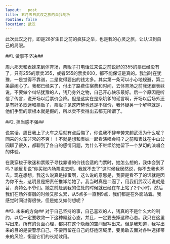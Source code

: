 ```yaml
---
layout:   post
title: 五月五日武汉之旅的自我剖析
routine: false
location: 武汉
---
```


此次武汉之行，即是28岁生日之前的疯狂之举，也是我的心灵之旅，让认识到自己的局限。

##1. 做事不坚决##

周六那天和表妹来到体育场，票贩子打电话过来说之前说好的355的票已经没有了，只有255的票卖355，或者555的票卖600，都不能保证是真的。我当时在犹豫，一是觉得不靠谱，二是觉得要出的钱太多。其实第一条可以小心地规避，第二条最闹心了。我都已经来了，付出了路费住宿费和时间，去体育场之前我还跟表妹说，不要做个纠结犹豫的人，钱乃身外之物，自己开心快乐最好。后一个原因是听信了传言，说开场以后票价会降。但是这实在是条坑爹的谣言啊，开场以后场外还是有好多歌迷和票贩子，票贩子见这阵势也还是不降价，我怀疑另一个解释就是，他们手里的票根本就是假的，所以卖不卖得出去都无所谓了。

##2. 担当感不强##

说实话，周日我上了火车之后就有点后悔了，你说我不辞辛劳来趟武汉为什么呢？回来的火车非常的不爽！！不就是想和表妹一起看演唱会吗？之前和表妹在中山公园聊了很久，都聊到了各自的感情问题，为什么不继续给她留下一个梦幻的演唱会的体验。

在我穿梭于歌迷和票贩子寻找靠谱的价钱合适的门票时，她怎么想的，我体会到了吗？她反复说“你买张内场票进去吧，我就不去了”这时候我居然说，你不去我也不去。现在想想，我这么说真是操蛋啊，这么说的意思是，我要是看不了的话就是因为你不去，这明显是把责任推卸给她了。我当时真是二逼了，用我们武汉话说就是苕，真特么不爷们。她之前赶到我的住处的时候就已经在车上站了2个小时，然后我们在场外徘徊的时候又那么累，从5点多一直到9点，我们都是在外面站着。我感觉时间过得很快，但是她又如何想呢？

##3. 未来的方向##
对于自己坚持的事，自己喜欢的人，钱真的不是什么大的制约，以后一定要收敛一下这种屌丝心态，并且，一定要去掉这种心态。我只在这里写出来，所有的负面心理，都只在这个隐蔽的空间里写出来。但是我知道，我写出来的目的是要警示自己，不要再留在自己的舒适区域里，要勇敢去面对各种选择带来的风险，衡量它们的长期效用。